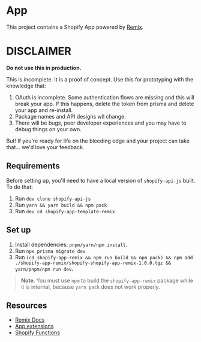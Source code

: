 # App

This project contains a Shopify App powered by [Remix](https://remix.run/).

# DISCLAIMER

**Do not use this in production.**

This is incomplete. It is a proof of concept. Use this for prototyping with the knowledge that:

1. OAuth is incomplete. Some authentication flows are missing and this will break your app. If this happens, delete the token from prisma and delete your app and re-install.
2. Package names and API designs wll change.
3. There will be bugs, poor developer experiences and you may have to debug things on your own.

But! If you're ready for life on the bleeding edge and your project can take that... we'd love your feedback.

## Requirements

Before setting up, you'll need to have a local version of `shopify-api-js` built. To do that:

1. Run `dev clone shopify-api-js`
1. Run `yarn && yarn build && npm pack`
1. Run `dev cd shopify-app-template-remix`

## Set up

1. Install dependencies: `pnpm/yarn/npm install`.
1. Run `npx prisma migrate dev`
1. Run `(cd shopify-app-remix && npm run build && npm pack) && npm add ./shopify-app-remix/shopify-shopify-app-remix-1.0.0.tgz && yarn/pnpm/npm run dev`.

> **Note**: You must use `npm` to build the `shopify-app-remix` package while it is internal, because `yarn pack` does not work properly.

## Resources

- [Remix Docs](https://remix.run/docs/en/v1)
- [App extensions](https://shopify.dev/docs/apps/app-extensions/list)
- [Shopify Functions](https://shopify.dev/docs/api/functions)
